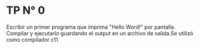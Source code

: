 # TP N° 0
Escribir un primer programa que imprima "Hello Word!" por pantalla.
Compilar y ejecutarlo guardando el output en un archivo de salida.Se utilizó como compilador c11	
